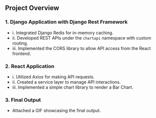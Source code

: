 ## Project Overview

### 1. Django Application with Django Rest Framework
   - i. Integrated Django Redis for in-memory caching.
   - ii. Developed REST APIs under the `chartapi` namespace with custom routing.
   - iii. Implemented the CORS library to allow API access from the React frontend.

### 2. React Application
   - i. Utilized Axios for making API requests.
   - ii. Created a service layer to manage API interactions.
   - iii. Implemented a simple chart library to render a Bar Chart.

### 3. Final Output
   - Attached a GIF showcasing the final output.
